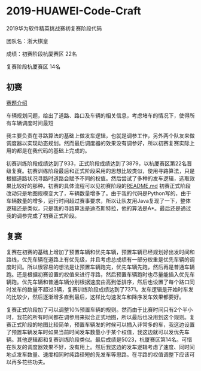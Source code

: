 # 2019-HUAWEI-Code-Craft
2019华为软件精英挑战赛初复赛阶段代码

团队名：浙大棋皇

成绩：初赛阶段杭厦赛区 22名

复赛阶段杭厦赛区 14名

## 初赛

[赛题介绍](<https://codecraft.huawei.com/Generaldetail>)

车辆规划问题，给出了道路、路口及车辆的相关信息，考虑堵车的情况下，使得所有车辆调度时间最短

我主要负责在寻路算法的基础上做发车逻辑，也就是调参工作，另外两个队友来做调度器以实现动态规划。然而最后调度器的效果没有调参好，所以初赛复赛实际上用的都是在我代码的基础上完成的。

初赛训练阶段成绩达到了933，正式阶段成绩达到了3879，以杭厦赛区第22名晋级复赛。初赛训练阶段最后和正式阶段采用的思想比较类似，使用寻路算法，只是根据道路状况寻路时道路会赋予不同的权值。然后尝试了多种的发车逻辑，选取效果比较好的那种。初赛的具体流程可以见初赛阶段的[README.md](../初赛README.md) 初赛正式阶段改动只是地图规模变大了，车辆数量增多了。由于我的代码是Python写的，由于车辆数量的增多，运行时间超过赛事要求，所以让队友用Java复现了一下，整体逻辑还是类似，只是我的寻路算法是迪杰斯特拉，他的算法是A*。最后还是通过我的调参完成了初赛正式阶段。

## 复赛

复赛在初赛的基础上增加了预置车辆和优先车辆，预置车辆已经规划好出发时间和路线，优先车辆在道路上有优先级，并且考虑总成绩有一部分权重是优先车辆的调度时间。所以很容易的想法是让预置车辆跑完，优先车辆先跑，然后再是普通车辆跑。还是根据初赛设置的权值来进行寻路，然后预置车辆跑时也尽量能插入优先车辆跑。优先车辆和普通车辆分别根据速度由高到低排序，然后也设置了每个路口同时发车的数量不超过3辆，复赛训练阶段成绩达到了7371。发车逻辑是开始时车发的比较少，然后逐渐增多直到最后，这样比匀速发车和降序发车效果都要好。

复赛正式阶段加了可以调整10%预置车辆的规则。然而由于比赛时间只有2个半小时，我花的所有时间都在调参用来拟合正式地图，所以最后也没用到这个规则。复赛正式阶段的地图比较简单，预置车辆发的时候可以插入非常多的车，我这边设置了预置车辆发车时如果当前时间发车数量小于某个权值，我这边就可以发优先车辆。其他逻辑都和复赛训练阶段类似。最后成绩是5023，杭厦赛区第14名。可惜在队友的调度器效果不好，没有用上。然后我这边的发车逻辑考虑了速度、同时间地点发车数量、速度相同时纯路径短的先发车等思路。在寻路的权值调整下应该可以再多花些功夫。

